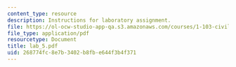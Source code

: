 ```yaml
---
content_type: resource
description: Instructions for laboratory assignment.
file: https://ol-ocw-studio-app-qa.s3.amazonaws.com/courses/1-103-civil-engineering-materials-laboratory-spring-2004/268774fc8e7b3402b8fbe644f3b4f371_lab_5.pdf
file_type: application/pdf
resourcetype: Document
title: lab_5.pdf
uid: 268774fc-8e7b-3402-b8fb-e644f3b4f371
---
```

